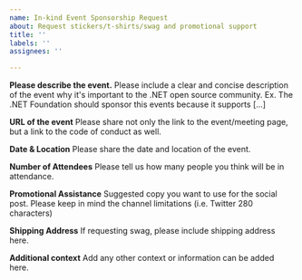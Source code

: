 ```yaml
---
name: In-kind Event Sponsorship Request
about: Request stickers/t-shirts/swag and promotional support
title: ''
labels: ''
assignees: ''

---
```


**Please describe the event.**
Please include a clear and concise description of the event why it's important to the .NET open source community. Ex. The .NET Foundation should sponsor this events because it supports [...]

**URL of the event**
Please share not only the link to the event/meeting page, but a link to the code of conduct as well.

**Date & Location**
Please share the date and location of the event.

**Number of Attendees**
Please tell us how many people you think will be in attendance.

**Promotional Assistance**
Suggested copy you want to use for the social post. Please keep in mind the channel limitations (i.e. Twitter 280 characters)

**Shipping Address**
If requesting swag, please include shipping address here.

**Additional context**
Add any other context or information can be added here.

